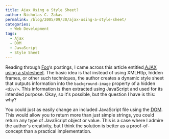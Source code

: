 ```yaml
---
title: Ajax Using a Style Sheet?
author: Nicholas C. Zakas
permalink: /blog/2005/09/30/ajax-using-a-style-sheet/
categories:
  - Web Development
tags:
  - Ajax
  - DOM
  - JavaScript
  - Style Sheet
---
```

Reading through <a title="ForgetFoo" rel="external" href="http://www.forgetfoo.com">Foo</a>&#8216;s postings, I came across this article entitled,<a title="AJAX using a stylesheet" rel="external" href="http://zingzoom.com/ajax/ajax_with_stylesheet.php">AJAX using a stylesheet</a>. The basic idea is that instead of using XMLHttp, hidden frames, or other such techniques, the author creates a dynamic style sheet that outputs information into the `background-image` property of a hidden `<div/>`. This information is then extracted using JavaScript and used for its intended purpose. Okay, so it's possible, but the question I have is this: why?

You could just as easily change an included JavaScript file using the <acronym title="Document Object Model">DOM</acronym>. This would allow you to return more than just simple strings, you could return any type of JavaScript object or value. This is a case where I admire the author's creativity, but I think the solution is better as a proof-of-concept than a practical implementation.
